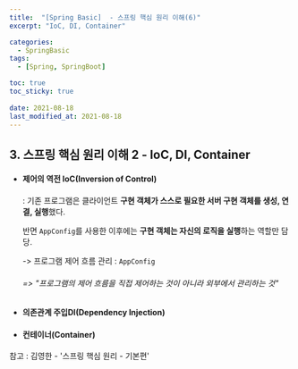 ```yaml
---
title:  "[Spring Basic]  - 스프링 핵심 원리 이해(6)"
excerpt: "IoC, DI, Container"

categories:
  - SpringBasic
tags:
  - [Spring, SpringBoot]

toc: true
toc_sticky: true
 
date: 2021-08-18
last_modified_at: 2021-08-18
---
```


## 3. 스프링 핵심 원리 이해 2 - IoC, DI, Container

- #### 제어의 역전 IoC(Inversion of Control)

  : 기존 프로그램은 클라이언트 **구현 객체가 스스로 필요한 서버 구현 객체를 생성, 연결, 실행**했다.

  반면 `AppConfig`를 사용한 이후에는 **구현 객체는 자신의 로직을 실행**하는 역할만 담당.

  -> 프로그램 제어 흐름 관리 : `AppConfig`

  ###### => "프로그램의 제어 흐름을 직접 제어하는 것이 아니라 외부에서 관리하는 것"

  

- #### 의존관계 주입DI(Dependency Injection)

  

- #### 컨테이너(Container)

참고 : 김영한 - '스프링 핵심 원리 - 기본편'